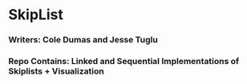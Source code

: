 # SkipList
### Writers: Cole Dumas and Jesse Tuglu
### Repo Contains: Linked and Sequential Implementations of Skiplists + Visualization



